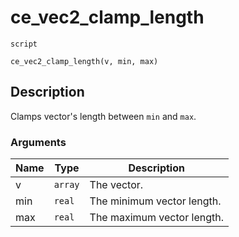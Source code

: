# ce_vec2_clamp_length
`script`
```gml
ce_vec2_clamp_length(v, min, max)
```

## Description
Clamps vector's length between `min` and `max`.

### Arguments
| Name | Type | Description |
| ---- | ---- | ----------- |
| v | `array` | The vector. |
| min | `real` | The minimum vector length. |
| max | `real` | The maximum vector length. |